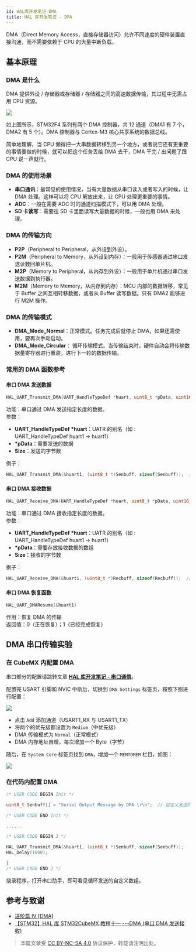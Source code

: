 ```yaml
---
id: HAL库开发笔记-DMA
title: HAL 库开发笔记 - DMA
---
```


DMA（Direct Memory Access，直接存储器访问）允许不同速度的硬件装置直接沟通，而不需要依赖于 CPU 的大量中断负载。

## 基本原理

### DMA 是什么

DMA 提供外设 / 存储器或存储器 / 存储器之间的高速数据传输，其过程中无需占用 CPU 资源。

![](https://cos.wiki-power.com/img/20210404153423.png)

如上图所示，STM32F4 系列有两个 DMA 控制器，共 12 通道（DMA1 有 7 个，DMA2 有 5 个）。DMA 控制器与 Cortex-M3 核心共享系统的数据总线。

简单地理解，当 CPU 懒得把一大串数据转移到另一个地方，或者说它还有更重要的事情要做的时候，就可以把这个任务丢给 DMA 去干，DMA 干完 / 出问题了跟 CPU 说一声就行。

### DMA 的使用场景

- **串口通讯**：最常见的使用情况，当有大量数据从串口读入或者写入的时候，让 DMA 处理。这样可以将 CPU 解放出来，让 CPU 处理更重要的事情。
- **ADC**：一般在需要 ADC 时的通道扫描模式下，可以用 DMA 处理。
- **SD 卡读写**：需要往 SD 卡里面读写大量数据的时候，一般也用 DMA 来处理。

### DMA 的传输方向

- **P2P**（Peripheral to Peripheral，从外设到外设）。
- **P2M**（Peripheral to Memory，从外设到内存）：一般用于传感器通过串口发送读数回单片机。
- **M2P**（Memory to Peripheral，从内存到外设）：一般用于单片机通过串口发送数据到执行器。
- **M2M**（Memory to Memory，从内存到内存）：MCU 内部的数据转移，常见于 Buffer 之间互相转移数据，或者从 Buffer 读写数据。只有 DMA2 能够进行 M2M 操作。

### DMA 的传输模式

- **DMA_Mode_Normal**：正常模式。任务完成后就停止 DMA，如果还需使用，要再次手动启动。
- **DMA_Mode_Circular**： 循环传输模式。当传输结束时，硬件自动会将传输数据量寄存器进行重装，进行下一轮的数据传输。

### 常用的 DMA 函数参考

#### 串口 DMA 发送数据

```c
HAL_UART_Transmit_DMA(UART_HandleTypeDef *huart, uint8_t *pData, uint16_t Size)
```

功能：串口通过 DMA 发送指定长度的数据。  
参数：

- **UART_HandleTypeDef \*huart**：UATR 的别名（如 : UART_HandleTypeDef huart1 -> huart1）
- **\*pData**：需要发送的数据
- **Size**：发送的字节数

例子：

```c
HAL_UART_Transmit_DMA(&huart1, (uint8_t *)Senbuff, sizeof(Senbuff));  //串口发送 Senbuff 数组
```

#### 串口 DMA 接收数据

```c
HAL_UART_Receive_DMA(UART_HandleTypeDef *huart, uint8_t *pData, uint16_t Size)
```

功能：串口通过 DMA 接收指定长度的数据。  
参数：

- **UART_HandleTypeDef \*huart**：UATR 的别名（如 : UART_HandleTypeDef huart1 -> huart1）
- **\*pData**：需要存放接收数据的数组
- **Size**：接收的字节数

例子：

```c
HAL_UART_Receive_DMA(&huart1, (uint8_t *)Recbuff, sizeof(Recbuff));  //串口接收，存放到 Recbuff 数组
```

#### 串口 DMA 恢复函数

```c
HAL_UART_DMAResume(&huart1)
```

作用：恢复 DMA 的传输  
返回值：0（正在恢复）；1（已经完成恢复）

## DMA 串口传输实验

### 在 CubeMX 内配置 DMA

串口部分的配置请跳转文章 [**HAL 库开发笔记 - 串口通信**](https://wiki-power.com/HAL%E5%BA%93%E5%BC%80%E5%8F%91%E7%AC%94%E8%AE%B0-%E4%B8%B2%E5%8F%A3%E9%80%9A%E4%BF%A1)。

配置完 USART 引脚和 NVIC 中断后，切换到 `DMA Settings` 标签页，按照下图进行配置：

![](https://cos.wiki-power.com/img/20210404165541.png)

- 点击 `Add` 添加通道（USART1_RX 与 USART1_TX）
- 将两个的优先级都设置为 `Medium`（中优先级）
- DMA 传输模式为 `Normal`（正常模式）
- DMA 内存地址自增，每次增加一个 Byte（字节）

随后，在 `System Core` 标签页找到 `DMA`，增加一个 `MEMTOMEM` 栏目，如图：

![](https://cos.wiki-power.com/img/20210404170002.png)

### 在代码内配置 DMA

```c title="main.c"
/* USER CODE BEGIN Init */

uint8_t Senbuff[] = "Serial Output Message by DMA \r\n";  // 自定义发送的字符串

/* USER CODE END Init */

......

/* USER CODE BEGIN 3 */

HAL_UART_Transmit_DMA(&huart1, (uint8_t *)Senbuff, sizeof(Senbuff));
HAL_Delay(1000);

}
/* USER CODE END 3 */
```

烧录程序，打开串口助手，即可看见循环发送的自定义数组。

## 参考与致谢

- [进阶篇 IV [DMA]](https://alchemicronin.github.io/posts/90d72de/#4-0-%E7%BB%83%E4%B9%A0%E9%A1%B9%E7%9B%AE)
- [【STM32】HAL 库 STM32CubeMX 教程十一 ---DMA (串口 DMA 发送接收)](https://blog.csdn.net/as480133937/article/details/104827639)

> 本篇文章受 [CC BY-NC-SA 4.0](https://creativecommons.org/licenses/by/4.0/deed.zh) 协议保护，转载请注明出处。

